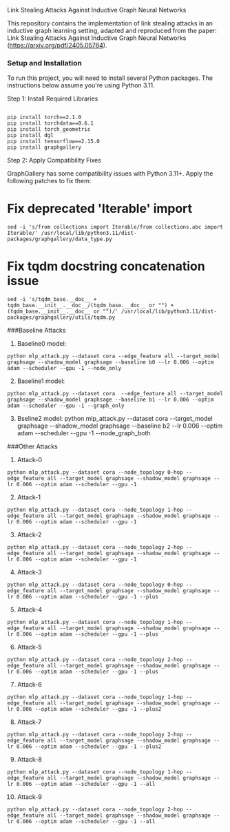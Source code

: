  Link Stealing Attacks Against Inductive Graph Neural Networks

This repository contains the implementation of link stealing attacks in an inductive graph learning setting, adapted and reproduced from the paper:  Link Stealing Attacks Against Inductive Graph Neural Networks (https://arxiv.org/pdf/2405.05784).

### Setup and Installation

To run this project, you will need to install several Python packages. The instructions below assume you're using Python 3.11.

Step 1: Install Required Libraries
 ```

pip install torch==2.1.0
pip install torchdata==0.6.1
pip install torch_geometric
pip install dgl
pip install tensorflow==2.15.0
pip install graphgallery

```

Step 2: Apply Compatibility Fixes

GraphGallery has some compatibility issues with Python 3.11+. Apply the following patches to fix them:

# Fix deprecated 'Iterable' import
```
sed -i 's/from collections import Iterable/from collections.abc import Iterable/' /usr/local/lib/python3.11/dist-packages/graphgallery/data_type.py

```

# Fix tqdm docstring concatenation issue

```
sed -i 's/tqdm_base.__doc__ + tqdm_base.__init__.__doc__/(tqdm_base.__doc__ or "") + (tqdm_base.__init__.__doc__ or "")/' /usr/local/lib/python3.11/dist-packages/graphgallery/utils/tqdm.py
```

###Baseline Attacks

1. Baseline0 model:
```
python mlp_attack.py --dataset cora --edge_feature all --target_model graphsage --shadow_model graphsage --baseline b0 --lr 0.006 --optim adam --scheduler --gpu -1 --node_only

```

2. Baseline1 model:

```
python mlp_attack.py --dataset cora  --edge_feature all --target_model graphsage --shadow_model graphsage --baseline b1 --lr 0.006 --optim adam --scheduler --gpu -1 --graph_only

```

3. Bseline2 model:
python mlp_attack.py --dataset cora  --target_model graphsage --shadow_model graphsage --baseline b2 --lr 0.006 --optim adam --scheduler --gpu -1 --node_graph_both

###Other Attacks
1. Attack-0

```
python mlp_attack.py --dataset cora --node_topology 0-hop --edge_feature all --target_model graphsage --shadow_model graphsage --lr 0.006 --optim adam --scheduler --gpu -1
```

2. Attack-1
```
python mlp_attack.py --dataset cora --node_topology 1-hop --edge_feature all --target_model graphsage --shadow_model graphsage --lr 0.006 --optim adam --scheduler --gpu -1
```

3. Attack-2
```
python mlp_attack.py --dataset cora --node_topology 2-hop --edge_feature all --target_model graphsage --shadow_model graphsage --lr 0.006 --optim adam --scheduler --gpu -1
```

4. Attack-3
```
python mlp_attack.py --dataset cora --node_topology 0-hop --edge_feature all --target_model graphsage --shadow_model graphsage --lr 0.006 --optim adam --scheduler --gpu -1 --plus
```


5. Attack-4
```
python mlp_attack.py --dataset cora --node_topology 1-hop --edge_feature all --target_model graphsage --shadow_model graphsage --lr 0.006 --optim adam --scheduler --gpu -1 --plus
```


6. Attack-5
```
python mlp_attack.py --dataset cora --node_topology 2-hop --edge_feature all --target_model graphsage --shadow_model graphsage --lr 0.006 --optim adam --scheduler --gpu -1 --plus
```


7. Attack-6
```
python mlp_attack.py --dataset cora --node_topology 1-hop --edge_feature all --target_model graphsage --shadow_model graphsage --lr 0.006 --optim adam --scheduler --gpu -1 --plus2
```


8. Attack-7
```
python mlp_attack.py --dataset cora --node_topology 2-hop --edge_feature all --target_model graphsage --shadow_model graphsage --lr 0.006 --optim adam --scheduler --gpu -1 --plus2
```


9. Attack-8
```
python mlp_attack.py --dataset cora --node_topology 1-hop --edge_feature all --target_model graphsage --shadow_model graphsage --lr 0.006 --optim adam --scheduler --gpu -1 --all
```

10. Attack-9
```
python mlp_attack.py --dataset cora --node_topology 2-hop --edge_feature all --target_model graphsage --shadow_model graphsage --lr 0.006 --optim adam --scheduler --gpu -1 --all


